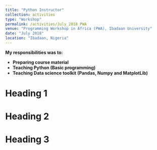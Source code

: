 ```yaml
---
title: "Python Instructor"
collection: activities
type: "Workshop"
permalink: /activities/July_2018_PWA
venue: "Programming Workshop in Africa (PWA), Ibadaan University"
date: "July 2018"
location: "Ibadaan, Nigeria"
---
```


<b>My responsibilities was to:<b> <br />
* Preparing course material
* Teaching Python (Basic programming)
* Teaching Data science toolkit (Pandas, Numpy and MatplotLib)


Heading 1
======

Heading 2
======

Heading 3
======
